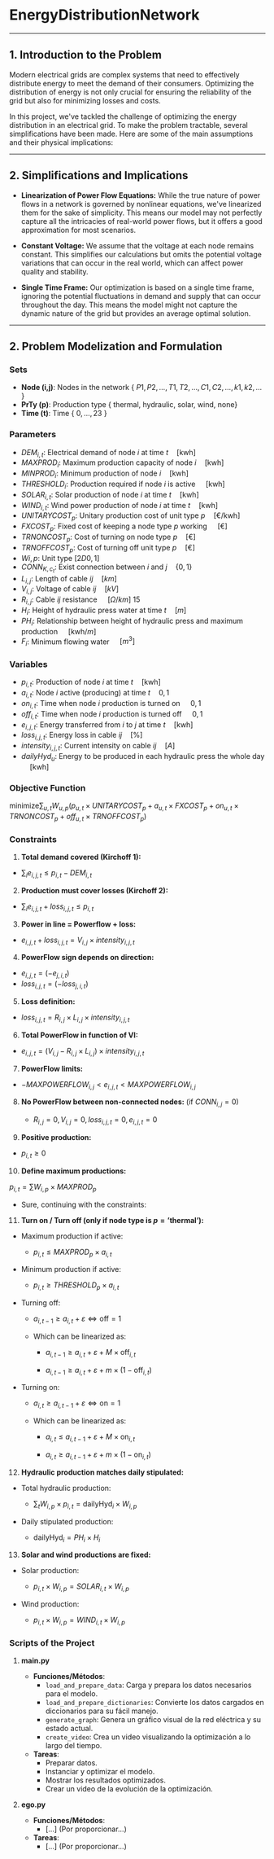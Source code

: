 # EnergyDistributionNetwork

---

## 1. Introduction to the Problem

Modern electrical grids are complex systems that need to effectively distribute energy to meet the demand of their consumers. Optimizing the distribution of energy is not only crucial for ensuring the reliability of the grid but also for minimizing losses and costs.

In this project, we've tackled the challenge of optimizing the energy distribution in an electrical grid. To make the problem tractable, several simplifications have been made. Here are some of the main assumptions and their physical implications:

---

## 2. Simplifications and Implications

- **Linearization of Power Flow Equations:** While the true nature of power flows in a network is governed by nonlinear equations, we've linearized them for the sake of simplicity. This means our model may not perfectly capture all the intricacies of real-world power flows, but it offers a good approximation for most scenarios.
  
- **Constant Voltage:** We assume that the voltage at each node remains constant. This simplifies our calculations but omits the potential voltage variations that can occur in the real world, which can affect power quality and stability.
  
- **Single Time Frame:** Our optimization is based on a single time frame, ignoring the potential fluctuations in demand and supply that can occur throughout the day. This means the model might not capture the dynamic nature of the grid but provides an average optimal solution.

---

## 2. Problem Modelization and Formulation

### Sets

- **Node (i,j)**: Nodes in the network { $P1,P2,\ldots, T1,T2,\ldots, C1,C2,\ldots, k1,k2,\ldots$ }
- **PrTy (p)**: Production type { thermal, hydraulic, solar, wind, none} 
- **Time (t)**: Time { $0, \ldots, 23$ }

### Parameters

- $DEM_{i,t}$: Electrical demand of node $i$ at time $t \quad [\text{kwh}]$
- $MAXPROD_{i}$: Maximum production capacity of node $i \quad [\text{kwh}]$
- $MINPROD_{i}$: Minimum production of node $i \quad [\text{kwh}]$
- $THRESHOLD_{i}$: Production required if node $i$ is active $\quad [\text{kwh}]$
- $SOLAR_{i,t}$: Solar production of node $i$ at time $t \quad [\text{kwh}]$
- $WIND_{i,t}$: Wind power production of node $i$ at time $t \quad [\text{kwh}]$
- $UNITARYCOST_{p}$: Unitary production cost of unit type $p \quad [€/\text{kwh}]$
- $FXCOST_{p}$: Fixed cost of keeping a node type $p$ working $\quad [€]$
- $TRNONCOST_{p}$: Cost of turning on node type $p \quad [€]$
- $TRNOFFCOST_{p}$: Cost of turning off unit type $p \quad [€]$
- $W{i,p}$: Unit type $[2D {0,1}]$
- $CONN_{K,c_t}$: Exist connection between $i$ and $j \quad \{0,1\}$
- $L_{i,j}$: Length of cable $ij \quad [km]$
- $V_{i,j}$: Voltage of cable $ij \quad [kV]$
- $R_{i,j}$: Cable $ij$ resistance $\quad [\Omega/km] ~15$
- $H_{i}$: Height of hydraulic press water at time $t \quad [m]$
- $PH_{i}$: Relationship between height of hydraulic press and maximum production $\quad [\text{kwh}/m]$
- $F_{i}$: Minimum flowing water $\quad [m^3]$

### Variables

- $p_{i,t}$: Production of node $i$ at time $t \quad [\text{kwh}]$
- $a_{i,t}$: Node $i$ active (producing) at time $t \quad {0,1}$
- $on_{i,t}$: Time when node $i$ production is turned on $\quad {0,1}$
- $off_{i,t}$: Time when node $i$ production is turned off $\quad {0,1}$
- $e_{i,j,t}$: Energy transferred from $i$ to $j$ at time $t \quad [\text{kwh}]$
- $loss_{i,j,t}$: Energy loss in cable $ij \quad [\%]$
- $intensity_{i,j,t}$: Current intensity on cable $ij \quad [A]$ 
- $dailyHyd_{u}$: Energy to be produced in each hydraulic press the whole day $\quad [\text{kwh}]$

### Objective Function

$\text{minimize} \sum_{u,t} W_{u,p} \left( p_{u,t} \times UNITARYCOST_{p} + a_{u,t} \times FXCOST_{p} + on_{u,t} \times TRNONCOST_{p} + off_{u,t} \times TRNOFFCOST_{p} \right)$

### Constraints

1. **Total demand covered (Kirchoff 1):**

  - $\sum_{i} e_{i,j,t} \leq p_{i,t} - DEM_{i,t}$

2. **Production must cover losses (Kirchoff 2):**

  - $\sum_{i} e_{i,j,t} + loss_{i,j,t} \leq p_{i,t}$

3. **Power in line = Powerflow + loss:**

  - $e_{i,j,t} + loss_{i,j,t} = V_{i,j} \times intensity_{i,j,t}$

4. **PowerFlow sign depends on direction:**

  - $e_{i,j,t} = (- e_{j,i,t})$
  - $loss_{i,j,t} = (- loss_{j,i,t})$

5. **Loss definition:**

  - $loss_{i,j,t} = R_{i,j} \times L_{i,j} \times intensity_{i,j,t}$

6. **Total PowerFlow in function of VI:**

  - $e_{i,j,t} = (V_{i,j} - R_{i,j} \times L_{i,j}) \times intensity_{i,j,t}$

7. **PowerFlow limits:**

  - $- MAXPOWERFLOW_{i,j} < e_{i,j,t} < MAXPOWERFLOW_{i,j}$

8. **No PowerFlow between non-connected nodes:** (if $CONN_{i,j} = 0$)

   - $R_{i,j} = 0, V_{i,j} = 0, loss_{i,j,t} = 0, e_{i,j,t} = 0$

9. **Positive production:**

  - $p_{i,t} \geq 0$

10. **Define maximum productions:**

$p_{i,t} = \sum W_{i,p} \times MAXPROD_{p}$

  - Sure, continuing with the constraints:

11. **Turn on / Turn off (only if node type is $p = \text{'thermal'}$):**
   - Maximum production if active:

       - $p_{i,t} \leq MAXPROD_p \times a_{i,t}$
     
   - Minimum production if active:
    
       - $p_{i,t} \geq THRESHOLD_p \times a_{i,t}$
     
   - Turning off:
     
       - $a_{i,t-1} \geq a_{i,t} + \varepsilon \Leftrightarrow \text{off} = 1$
     
       - Which can be linearized as:
     
         - $a_{i,t-1} \geq a_{i,t} + \varepsilon + M \times \text{off}_{i,t}$
        
         - $a_{i,t-1} \geq a_{i,t} + \varepsilon + m \times (1-\text{off}_{i,t})$
     
   - Turning on:
     
       - $a_{i,t} \geq a_{i,t-1} + \varepsilon \Leftrightarrow \text{on} = 1$
     
       - Which can be linearized as:
     
         - $a_{i,t} \leq a_{i,t-1} + \varepsilon + M \times \text{on}_{i,t}$
     
         - $a_{i,t} \geq a_{i,t-1} + \varepsilon + m \times (1-\text{on}_{i,t})$

12. **Hydraulic production matches daily stipulated:**
   - Total hydraulic production:
     
       - $\sum_{t} W_{i,p} \times p_{i,t} = \text{dailyHyd}_{i} \times W_{i,p}$
     
   - Daily stipulated production:
    
       - $\text{dailyHyd}_{i} = PH_{i} \times H_{i}$

13. **Solar and wind productions are fixed:**
    
   - Solar production:
    
       - $p_{i,t} \times W_{i,p} = SOLAR_{i,t} \times W_{i,p}$
     
   - Wind production:
       - $p_{i,t} \times W_{i,p} = WIND_{i,t} \times W_{i,p}$



### Scripts of the Project

1. **main.py**
    - **Funciones/Métodos**:
        - `load_and_prepare_data`: Carga y prepara los datos necesarios para el modelo.
        - `load_and_prepare_dictionaries`: Convierte los datos cargados en diccionarios para su fácil manejo.
        - `generate_graph`: Genera un gráfico visual de la red eléctrica y su estado actual.
        - `create_video`: Crea un video visualizando la optimización a lo largo del tiempo.
    - **Tareas**:
        - Preparar datos.
        - Instanciar y optimizar el modelo.
        - Mostrar los resultados optimizados.
        - Crear un video de la evolución de la optimización.

2. **ego.py**
    - **Funciones/Métodos**:
        - [...] (Por proporcionar...)
    - **Tareas**:
        - [...] (Por proporcionar...)

